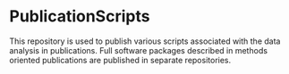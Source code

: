 # PublicationScripts
This repository is used to publish various scripts associated with the data analysis in publications. Full software packages described in methods oriented publications are published in separate repositories.
